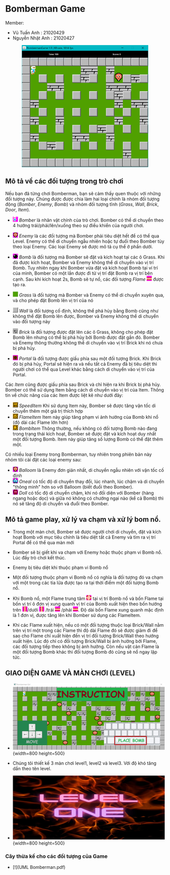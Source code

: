 # Bomberman Game

Member:
- Vũ Tuấn Anh : 21020429
- Nguyễn Nhật Anh : 21020427

<center>
   <img src="res/demo.png" alt="drawing" width="400"/>
</center>

## Mô tả về các đối tượng trong trò chơi

Nếu bạn đã từng chơi Bomberman, bạn sẽ cảm thấy quen thuộc với những đối tượng này. Chúng được được chia làm hai loại chính là nhóm đối tượng động (_Bomber_, _Enemy_, _Bomb_) và nhóm đối tượng tĩnh (_Grass_, _Wall_, _Brick_, _Door_, _Item_).

- ![](res/sprites/player_down.png) _Bomber_ là nhân vật chính của trò chơi. Bomber có thể di chuyển theo 4 hướng trái/phải/lên/xuống theo sự điều khiển của người chơi.
- ![](res/sprites/balloom_left1.png) _Enemy_ là các đối tượng mà Bomber phải tiêu diệt hết để có thể qua Level. Enemy có thể di chuyển ngẫu nhiên hoặc tự đuổi theo Bomber tùy theo loại Enemy. Các loại Enemy sẽ được mô tả cụ thể ở phần dưới.
- ![](res/sprites/bomb.png) _Bomb_ là đối tượng mà Bomber sẽ đặt và kích hoạt tại các ô Grass. Khi đã được kích hoạt, Bomber và Enemy không thể di chuyển vào vị trí Bomb. Tuy nhiên ngay khi Bomber vừa đặt và kích hoạt Bomb tại ví trí của mình, Bomber có một lần được đi từ vị trí đặt Bomb ra vị trí bên cạnh. Sau khi kích hoạt 2s, Bomb sẽ tự nổ, các đối tượng _Flame_ ![](res/sprites/explosion_horizontal.png) được tạo ra.

- ![](res/sprites/grass.png) _Grass_ là đối tượng mà Bomber và Enemy có thể di chuyển xuyên qua, và cho phép đặt Bomb lên vị trí của nó
- ![](res/sprites/wall.png) _Wall_ là đối tượng cố định, không thể phá hủy bằng Bomb cũng như không thể đặt Bomb lên được, Bomber và Enemy không thể di chuyển vào đối tượng này
- ![](res/sprites/brick.png) _Brick_ là đối tượng được đặt lên các ô Grass, không cho phép đặt Bomb lên nhưng có thể bị phá hủy bởi Bomb được đặt gần đó. Bomber và Enemy thông thường không thể di chuyển vào vị trí Brick khi nó chưa bị phá hủy.

- ![](res/sprites/portal.png) _Portal_ là đối tượng được giấu phía sau một đối tượng Brick. Khi Brick đó bị phá hủy, Portal sẽ hiện ra và nếu tất cả Enemy đã bị tiêu diệt thì người chơi có thể qua Level khác bằng cách di chuyển vào vị trí của Portal.

Các _Item_ cũng được giấu phía sau Brick và chỉ hiện ra khi Brick bị phá hủy. Bomber có thể sử dụng Item bằng cách di chuyển vào vị trí của Item. Thông tin về chức năng của các Item được liệt kê như dưới đây:

- ![](res/sprites/powerup_speed.png) _SpeedItem_ Khi sử dụng Item này, Bomber sẽ được tăng vận tốc di chuyển thêm một giá trị thích hợp
- ![](res/sprites/powerup_flames.png) _FlameItem_ Item này giúp tăng phạm vi ảnh hưởng của Bomb khi nổ (độ dài các Flame lớn hơn)
- ![](res/sprites/powerup_bombs.png) _BombItem_ Thông thường, nếu không có đối tượng Bomb nào đang trong trạng thái kích hoạt, Bomber sẽ được đặt và kích hoạt duy nhất một đối tượng Bomb. Item này giúp tăng số lượng Bomb có thể đặt thêm một.

Có nhiều loại Enemy trong Bomberman, tuy nhiên trong phiên bản này nhóm tôi cài đặt các loại enemy sau: 

- ![](res/sprites/balloom_left1.png) _Balloom_ là Enemy đơn giản nhất, di chuyển ngẫu nhiên với vận tốc cố định
- ![](res/sprites/oneal_left1.png) _Oneal_ có tốc độ di chuyển thay đổi, lúc nhanh, lúc chậm và di chuyển "thông minh" hơn so với Balloom (biết đuổi theo Bomber).
- ![](res/sprites/doll_left1.png) _Doll_ có tốc độ di chuyển chậm, khi nó đối diện với Bomber (hàng ngang hoặc dọc) và giữa nó không có chướng ngại nào (kể cả Bomb) thì nó sẽ tăng độ di chuyển và đuổi theo Bomber.


## Mô tả game play, xử lý va chạm và xử lý bom nổ.
- Trong một màn chơi, Bomber sẽ được người chơi di chuyển, đặt và kích hoạt Bomb với mục tiêu chính là tiêu diệt tất cả Enemy và tìm ra vị trí Portal để có thể qua màn mới

- Bomber sẽ bị giết khi va chạm với Enemy hoặc thuộc phạm vi Bomb nổ. Lúc đấy trò chơi kết thúc.

- Enemy bị tiêu diệt khi thuộc phạm vi Bomb nổ

- Một đối tượng thuộc phạm vi Bomb nổ có nghĩa là đối tượng đó va chạm với một trong các tia lửa được tạo ra tại thời điểm một đối tượng Bomb nổ.

- Khi Bomb nổ, một Flame trung tâm ![](res/sprites/bomb_exploded.png) tại vị trí Bomb nổ và bốn Flame tại bốn vị trí ô đơn vị xung quanh vị trí của Bomb xuất hiện theo bốn hướng trên ![](res/sprites/explosion_vertical.png)/dưới ![](res/sprites/explosion_vertical.png) /trái ![](res/sprites/explosion_horizontal.png) /phải ![](res/sprites/explosion_horizontal.png). Độ dài bốn Flame xung quanh mặc định là 1 đơn vị, được tăng lên khi Bomber sử dụng các FlameItem.

- Khi các Flame xuất hiện, nếu có một đối tượng thuộc loại Brick/Wall nằm trên vị trí một trong các Flame thì độ dài Flame đó sẽ được giảm đi để sao cho Flame chỉ xuất hiện đến vị trí đối tượng Brick/Wall theo hướng xuất hiện. Lúc đó chỉ có đối tượng Brick/Wall bị ảnh hưởng bởi Flame, các đối tượng tiếp theo không bị ảnh hưởng. Còn nếu vật cản Flame là một đối tượng Bomb khác thì đối tượng Bomb đó cũng sẽ nổ ngay lập tức.


## GIAO DIỆN GAME VÀ MÀN CHƠI (LEVEL)

- ![](res/image/instruction.png){width=800 height=500}

- Chúng tôi thiết kế 3 màn chơi level1, level2 và level3. Với độ khó tăng dần theo tên level.

- ![](res/image/level1.jpg){width=800 height=500}

### Cây thừa kế cho các đối tượng của Game
- [!](UML Bomberman.pdf)
